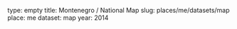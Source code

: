 type: empty
title: Montenegro / National Map
slug: places/me/datasets/map
place: me
dataset: map
year: 2014
